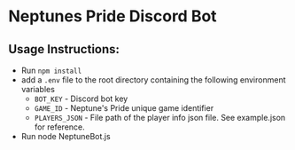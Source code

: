 # Neptunes Pride Discord Bot

## Usage Instructions:

* Run `npm install`
* add a `.env` file to the root directory containing the following environment variables
	* `BOT_KEY` - Discord bot key
	* `GAME_ID` - Neptune's Pride unique game identifier
	* `PLAYERS_JSON` - File path of the player info json file. See example.json for reference.
* Run node NeptuneBot.js
